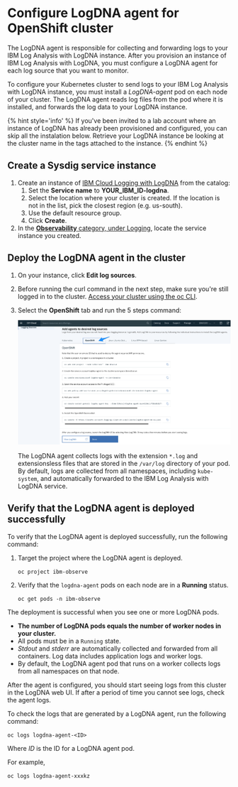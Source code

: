 # Configure LogDNA agent for OpenShift  cluster

The LogDNA agent is responsible for collecting and forwarding logs to your IBM Log Analysis with LogDNA instance. After you provision an instance of IBM Log Analysis with LogDNA, you must configure a LogDNA agent for each log source that you want to monitor.

To configure your Kubernetes cluster to send logs to your IBM Log Analysis with LogDNA instance, you must install a *LogDNA-agent* pod on each node of your cluster. The LogDNA agent reads log files from the pod where it is installed, and forwards the log data to your LogDNA instance.

{% hint style='info' %} If you've been invited to a lab account where an instance of LogDNA has already been provisioned and configured, you can skip all the instalation below. Retrieve your LogDNA instance be looking at the cluster name in the tags attached to the instance. {% endhint %}

## Create a Sysdig service instance

1. Create an instance of [IBM Cloud Logging with LogDNA](https://cloud.ibm.com/observe/logging/create) from the catalog:
   1. Set the **Service name** to **YOUR_IBM_ID-logdna**.
   1. Select the location where your cluster is created. If the location is not in the list, pick the closest region (e.g. us-south).
   1. Use the default resource group.
   1. Click **Create**.
1. In the [**Observability** category, under Logging](https://cloud.ibm.com/observe/logging), locate the service instance you created.

## Deploy the LogDNA agent in the cluster

1. On your instance, click **Edit log sources**.

1. Before running the curl command in the next step, make sure you're still logged in to the cluster. [Access your cluster using the oc CLI](../getting-started/setup_cli#access-your-cluster-using-the-oc-cli). 

1. Select the **OpenShift** tab and run the 5 steps command:

    ![](../assets/logdna-install.png)

    The LogDNA agent collects logs with the extension `*.log` and extensionsless files that are stored in the `/var/log` directory of your pod. By default, logs are collected from all namespaces, including `kube-system`, and automatically forwarded to the IBM Log Analysis with LogDNA service.

## Verify that the LogDNA agent is deployed successfully

To verify that the LogDNA agent is deployed successfully, run the following command:

1. Target the project where the LogDNA agent is deployed.

    ```
    oc project ibm-observe
    ```

2. Verify that the `logdna-agent` pods on each node are in a **Running** status.

    ```
    oc get pods -n ibm-observe
    ```


The deployment is successful when you see one or more LogDNA pods.
* **The number of LogDNA pods equals the number of worker nodes in your cluster.**
* All pods must be in a `Running` state.
* *Stdout* and *stderr* are automatically collected and forwarded from all containers. Log data includes application logs and worker logs.
* By default, the LogDNA agent pod that runs on a worker collects logs from all namespaces on that node.

After the agent is configured, you should start seeing logs from this cluster in the LogDNA web UI. If after a period of time you cannot see logs, check the agent logs.

To check the logs that are generated by a LogDNA agent, run the following command:

```
oc logs logdna-agent-<ID>
```

Where *ID* is the ID for a LogDNA agent pod. 

For example, 

```
oc logs logdna-agent-xxxkz
```

